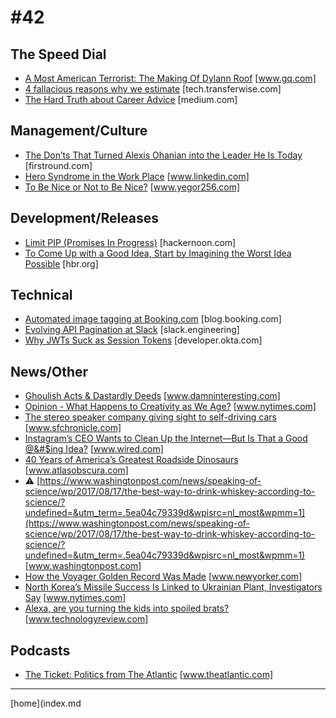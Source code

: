 # #42

 ## The Speed Dial
* [A Most American Terrorist: The Making Of Dylann Roof](https://www.gq.com/story/dylann-roof-making-of-an-american-terrorist) [www.gq.com]
* [4 fallacious reasons why we estimate](http://tech.transferwise.com/4-fallacious-reasons-why-we-estimate/) [tech.transferwise.com]
* [The Hard Truth about Career Advice](https://medium.com/@katieaburke16/the-hard-truth-about-career-advice-8bad1cb3130b) [medium.com]

 ## Management/Culture
* [The Don’ts That Turned Alexis Ohanian into the Leader He Is Today](http://firstround.com/review/the-donts-that-turned-alexis-ohanian-into-the-leader-he-is-today/) [firstround.com]
* [Hero Syndrome in the Work Place](https://www.linkedin.com/pulse/hero-syndrome-work-place-lance-charlton) [www.linkedin.com]
* [To Be Nice or Not to Be Nice?](http://www.yegor256.com/2017/08/22/to-be-nice-or-not.html) [www.yegor256.com]

 ## Development/Releases
* [Limit PIP (Promises In Progress)](https://hackernoon.com/limit-pip-promises-in-progress-d77774802bbd) [hackernoon.com]
* [To Come Up with a Good Idea, Start by Imagining the Worst Idea Possible](https://hbr.org/2017/08/to-come-up-with-a-good-idea-start-by-imagining-the-worst-idea-possible) [hbr.org]

 ## Technical
* [Automated image tagging at Booking.com](https://blog.booking.com/automated-image-tagging-at-booking.com.html) [blog.booking.com]
* [Evolving API Pagination at Slack](https://slack.engineering/evolving-api-pagination-at-slack-1c1f644f8e12) [slack.engineering]
* [Why JWTs Suck as Session Tokens](https://developer.okta.com/blog/2017/08/17/why-jwts-suck-as-session-tokens) [developer.okta.com]

 ## News/Other
* [Ghoulish Acts & Dastardly Deeds](https://www.damninteresting.com/ghoulish-acts-dastardly-deeds/) [www.damninteresting.com]
* [Opinion - What Happens to Creativity as We Age?](https://www.nytimes.com/2017/08/19/opinion/sunday/what-happens-to-creativity-as-we-age.html?mcubz=0) [www.nytimes.com]
* [The stereo speaker company giving sight to self-driving cars](http://www.sfchronicle.com/news/article/The-stereo-speaker-company-giving-sight-to-11816485.php) [www.sfchronicle.com]
* [Instagram’s CEO Wants to Clean Up the Internet—But Is That a Good @&#$ing Idea?](https://www.wired.com/2017/08/instagram-kevin-systrom-wants-to-clean-up-the-internet/) [www.wired.com]
* [40 Years of America’s Greatest Roadside Dinosaurs](http://www.atlasobscura.com/articles/roadside-dinosaurs-concrete-americana) [www.atlasobscura.com]
* &#9888; [https://www.washingtonpost.com/news/speaking-of-science/wp/2017/08/17/the-best-way-to-drink-whiskey-according-to-science/?undefined=&utm_term=.5ea04c79339d&wpisrc=nl_most&wpmm=1](https://www.washingtonpost.com/news/speaking-of-science/wp/2017/08/17/the-best-way-to-drink-whiskey-according-to-science/?undefined=&utm_term=.5ea04c79339d&wpisrc=nl_most&wpmm=1) [www.washingtonpost.com]
* [How the Voyager Golden Record Was Made](http://www.newyorker.com/tech/elements/voyager-golden-record-40th-anniversary-timothy-ferris) [www.newyorker.com]
* [North Korea’s Missile Success Is Linked to Ukrainian Plant, Investigators Say](https://www.nytimes.com/2017/08/14/world/asia/north-korea-missiles-ukraine-factory.html?_r=0) [www.nytimes.com]
* [Alexa, are you turning the kids into spoiled brats?](https://www.technologyreview.com/s/608430/growing-up-with-alexa/) [www.technologyreview.com]

 ## Podcasts
* [The Ticket: Politics from The Atlantic](https://www.theatlantic.com/podcasts/radio-atlantic/) [www.theatlantic.com]
___
[home](index.md
